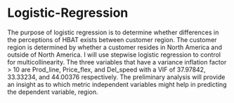 # Logistic-Regression
The purpose of logistic regression is to determine whether differences in the perceptions of HBAT exists between customer region. The customer region is determined by whether a customer resides in North America and outside of North America. I will use stepwise logistic regression to control for multicollinearity. The three variables that have a variance inflation factor > 10 are Prod_line, Price_flex, and Del_speed with a VIF of 37.97842, 33.33234, and 44.00376 respectively.  The preliminary analysis will provide an insight as to which metric independent variables might help in predicting the dependent variable, region. 
